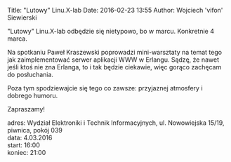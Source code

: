 Title: "Lutowy" Linu.X-lab
Date: 2016-02-23 13:55
Author: Wojciech 'vifon' Siewierski

"Lutowy" Linu.X-lab odbędzie się nietypowo, bo w marcu. Konkretnie 4 marca.

Na spotkaniu Paweł Kraszewski poprowadzi mini-warsztaty na temat tego
jak zaimplementować serwer aplikacji WWW w Erlangu. Sądzę, że nawet
jeśli ktoś nie zna Erlanga, to i tak będzie ciekawie, więc gorąco
zachęcam do posłuchania.

Poza tym spodziewajcie się tego co zawsze: przyjaznej atmosfery i dobrego humoru.

Zapraszamy!

adres: Wydział Elektroniki i Technik Informacyjnych, ul. Nowowiejska 15/19, piwnica, pokój 039  
data: 4.03.2016  
start: 16:00  
koniec: 21:00
